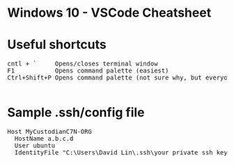# Windows 10 - VSCode Cheatsheet

# Useful shortcuts
<pre>
cntl + `     Opens/closes terminal window
F1           Opens command palette (easiest)
Ctrl+Shift+P Opens command palette (not sure why, but everyone uses this instead of F1)

</pre>

# Sample .ssh/config file
<pre>
Host MyCustodianC7N-ORG
  HostName a.b.c.d
  User ubuntu
  IdentityFile "C:\Users\David Lin\.ssh\your_private_ssh_key.pem"
</pre>

